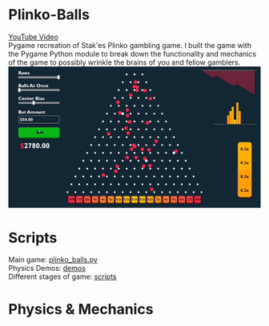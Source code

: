 # Plinko-Balls
[YouTube Video](https://www.youtube.com/watch?v=E59LsTyOdmo) <br>
Pygame recreation of Stak'es Plinko gambling game. I built the game with the Pygame Python module to break down the functionality and mechanics of the game to possibly wrinkle the brains of you and fellow gamblers.
![image](media/full-game.gif)

# Scripts
Main game: [plinko_balls.py](plinko_balls.py) <br>
Physics Demos: [demos](demos/) <br>
Different stages of game: [scripts](scripts/)

# Physics & Mechanics
